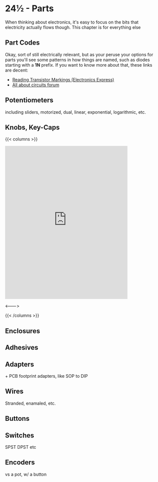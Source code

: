 # 24½ - Parts

When thinking about electronics, it's easy to focus on the bits that electricity actually flows though. This chapter is for everything else

## Part Codes

Okay, sort of still electrically relevant, but as your peruse your options for parts you'll see some patterns in how things are named, such as diodes starting with a **1N** prefix. If you want to know more about that, these links are decent:

* [Reading Transistor Markings (Electronics Express)](https://www.eg.bucknell.edu/~dkelley/eceg350/lab/Reading_Transistor_Markings.pdf)
* [All about circuits forum](https://forum.allaboutcircuits.com/threads/transistor-names.32827/#post-207007)

## Potentiometers

including sliders, motorized, dual, linear, exponential, logarithmic, etc.

## Knobs, Key-Caps

{{< columns >}}

<iframe width="400" height="500" src="https://www.youtube.com/embed/NHi5mGgy5S0" title="YouTube video player" frameborder="0" allow="accelerometer; autoplay; clipboard-write; encrypted-media; gyroscope; picture-in-picture" allowfullscreen></iframe>

<--->



{{< /columns >}}

## Enclosures



## Adhesives



## Adapters

\+ PCB footprint adapters, like SOP to DIP

## Wires

Stranded, enamaled, etc.

## Buttons

## Switches

SPST DPST etc

## Encoders

vs a pot, w/ a button
